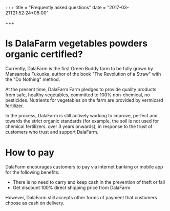 +++
title = "Frequently asked questions"
date = "2017-03-21T21:52:24+08:00"

+++

# Is DalaFarm vegetables powders organic certified?

Currently, DalaFarm is the first Green Buddy farm to be fully grown by Mansanobu Fukuoka, author of the book "The Revolution of a Straw" with the "Do Nothing" method.

At the present time, DalaFarm Farm pledges to provide quality products from safe, healthy vegetables, committed to 100% non-chemical, no pesticides. Nutrients for vegetables on the farm are provided by vermicard fertilizer.

In the process, DalaFarm is still actively working to improve, perfect and towards the strict organic standards (for example, the soil is not used for chemical fertilizers. over 3 years onwards), in response to the trust of customers who trust and support DalaFarm.
 
# How to pay

DalaFarm encourages customers to pay via internet banking or mobile app for the following benefits:

* There is no need to carry and keep cash in the prevention of theft or fall
* Get discount 100% direct shipping price from DalaFarm

However, DalaFarm still accepts other forms of payment that customers choose as cash on delivery.
